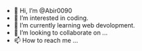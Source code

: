 - 👋 Hi, I’m @Abir0090
- 👀 I’m interested in coding.
- 🌱 I’m currently learning web devolopment.
- 💞️ I’m looking to collaborate on ...
- 📫 How to reach me ...

<!---
Abir0090/Abir0090 is a ✨ special ✨ repository because its `README.md` (this file) appears on your GitHub profile.
You can click the Preview link to take a look at your changes.
--->
